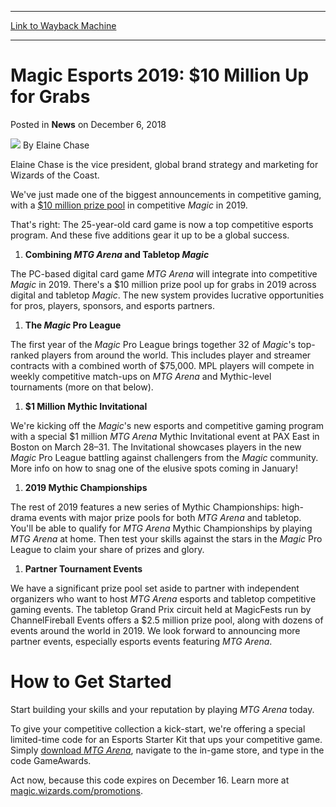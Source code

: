 
---
[Link to Wayback Machine](https://web.archive.org/web/20190526203906/https://magic.wizards.com/en/articles/archive/news/magic-esports-2019)

[_metadata_:author]:- "Elaine Chase"
[_metadata_:description]:- "Magic competitive gaming is offering a $10 million prize pool across MTG Arena and tabletop play in 2019!"
[_metadata_:generator]:- "Drupal 7 (http://drupal.org)"
[_metadata_:node]:- "1375286"
[_metadata_:publish_date]:- "2018-12-06"
[_metadata_:source]:- "div-main-content"
[_metadata_:title]:- "Magic Esports 2019: $10 Million Up for Grabs"
[_metadata_:wayback_capture_timestamp]:- "2019-05-26 20:39:06"
[_metadata_:wayback_raw_url]:- "https://web.archive.org/web/20190526203906id_/https://magic.wizards.com/en/articles/archive/news/magic-esports-2019"
[_metadata_:wayback_url]:- "https://magic.wizards.com/en/articles/archive/news/magic-esports-2019"
---


Magic Esports 2019: $10 Million Up for Grabs
============================================



 Posted in **News**
 on December 6, 2018 






![](https://media.magic.wizards.com/styles/auth_small/public/images/person/authorpic_elainechase.jpg)
By Elaine Chase




 Elaine Chase is the vice president, global brand strategy and marketing for Wizards of the Coast. 






We've just made one of the biggest announcements in competitive gaming, with a [$10 million prize pool](https://magic.wizards.com/en/articles/archive/news/next-chapter-magic-esports-2018-12-06) in competitive *Magic* in 2019.


That's right: The 25-year-old card game is now a top competitive esports program. And these five additions gear it up to be a global success.


1. **Combining *MTG Arena* and Tabletop *Magic***

The PC-based digital card game *MTG Arena* will integrate into competitive *Magic* in 2019. There's a $10 million prize pool up for grabs in 2019 across digital and tabletop *Magic*. The new system provides lucrative opportunities for pros, players, sponsors, and esports partners.


1. **The *Magic* Pro League**

The first year of the *Magic* Pro League brings together 32 of *Magic*'s top-ranked players from around the world. This includes player and streamer contracts with a combined worth of $75,000. MPL players will compete in weekly competitive match-ups on *MTG Arena* and Mythic-level tournaments (more on that below).


1. **$1 Million Mythic Invitational**

We're kicking off the *Magic*'s new esports and competitive gaming program with a special $1 million *MTG Arena* Mythic Invitational event at PAX East in Boston on March 28–31. The Invitational showcases players in the new *Magic* Pro League battling against challengers from the *Magic* community. More info on how to snag one of the elusive spots coming in January!


1. **2019 Mythic Championships**

The rest of 2019 features a new series of Mythic Championships: high-drama events with major prize pools for both *MTG Arena* and tabletop. You'll be able to qualify for *MTG Arena* Mythic Championships by playing *MTG Arena* at home. Then test your skills against the stars in the *Magic* Pro League to claim your share of prizes and glory.


1. **Partner Tournament Events**

We have a significant prize pool set aside to partner with independent organizers who want to host *MTG Arena* esports and tabletop competitive gaming events. The tabletop Grand Prix circuit held at MagicFests run by ChannelFireball Events offers a $2.5 million prize pool, along with dozens of events around the world in 2019. We look forward to announcing more partner events, especially esports events featuring *MTG Arena*.


How to Get Started
==================


Start building your skills and your reputation by playing *MTG Arena* today.


To give your competitive collection a kick-start, we're offering a special limited-time code for an Esports Starter Kit that ups your competitive game. Simply [download *MTG Arena*](https://magic.wizards.com/en/mtgarena), navigate to the in-game store, and type in the code GameAwards.


Act now, because this code expires on December 16. Learn more at [magic.wizards.com/promotions](http://magic.wizards.com/promotions).







